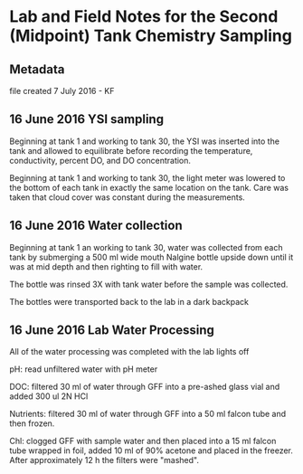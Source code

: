 # Lab and Field Notes for the Second (Midpoint) Tank Chemistry Sampling

## Metadata

file created 7 July 2016 - KF

## 16 June 2016 YSI sampling

Beginning at tank 1 and working to tank 30, the YSI was inserted into the tank and allowed to equilibrate before recording the temperature, conductivity, percent DO, and DO concentration.

Beginning at tank 1 and working to tank 30, the light meter was lowered to the bottom of each tank in exactly the same location on the tank. Care was taken that cloud cover was constant during the measurements.

## 16 June 2016 Water collection

Beginning at tank 1 an working to tank 30, water was collected from each tank by submerging a 500 ml wide mouth Nalgine bottle upside down until it was at mid depth and then righting to fill with water.

The bottle was rinsed 3X with tank water before the sample was collected.

The bottles were transported back to the lab in a dark backpack

## 16 June 2016 Lab Water Processing

All of the water processing was completed with the lab lights off

pH: read unfiltered water with pH meter

DOC: filtered 30 ml of water through GFF into a pre-ashed glass vial and added 300 ul 2N HCl

Nutrients: filtered 30 ml of water through GFF into a 50 ml falcon tube and then frozen.

Chl: clogged GFF with sample water and then placed into a 15 ml falcon tube wrapped in foil, added 10 ml of 90% acetone and placed in the freezer. After approximately 12 h the filters were "mashed".
